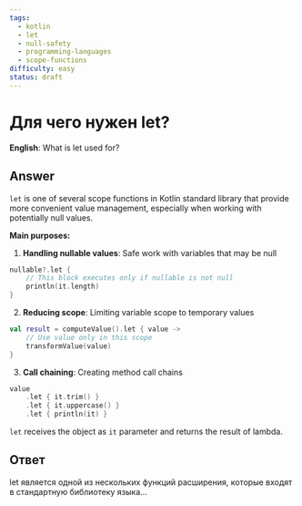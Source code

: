 ```yaml
---
tags:
  - kotlin
  - let
  - null-safety
  - programming-languages
  - scope-functions
difficulty: easy
status: draft
---
```


# Для чего нужен let?

**English**: What is let used for?

## Answer

`let` is one of several scope functions in Kotlin standard library that provide more convenient value management, especially when working with potentially null values.

**Main purposes:**

1. **Handling nullable values**: Safe work with variables that may be null
```kotlin
nullable?.let {
    // This block executes only if nullable is not null
    println(it.length)
}
```

2. **Reducing scope**: Limiting variable scope to temporary values
```kotlin
val result = computeValue().let { value ->
    // Use value only in this scope
    transformValue(value)
}
```

3. **Call chaining**: Creating method call chains
```kotlin
value
    .let { it.trim() }
    .let { it.uppercase() }
    .let { println(it) }
```

`let` receives the object as `it` parameter and returns the result of lambda.

## Ответ

let является одной из нескольких функций расширения, которые входят в стандартную библиотеку языка...

